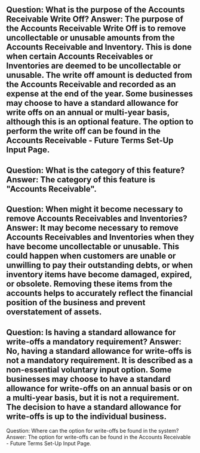 Question: What is the purpose of the Accounts Receivable Write Off?
Answer: The purpose of the Accounts Receivable Write Off is to remove uncollectable or unusable amounts from the Accounts Receivable and Inventory. This is done when certain Accounts Receivables or Inventories are deemed to be uncollectable or unusable. The write off amount is deducted from the Accounts Receivable and recorded as an expense at the end of the year. Some businesses may choose to have a standard allowance for write offs on an annual or multi-year basis, although this is an optional feature. The option to perform the write off can be found in the Accounts Receivable - Future Terms Set-Up Input Page.
---
Question: What is the category of this feature?
Answer: The category of this feature is "Accounts Receivable".
---
Question: When might it become necessary to remove Accounts Receivables and Inventories?
Answer: It may become necessary to remove Accounts Receivables and Inventories when they have become uncollectable or unusable. This could happen when customers are unable or unwilling to pay their outstanding debts, or when inventory items have become damaged, expired, or obsolete. Removing these items from the accounts helps to accurately reflect the financial position of the business and prevent overstatement of assets.
---
Question: Is having a standard allowance for write-offs a mandatory requirement?
Answer: No, having a standard allowance for write-offs is not a mandatory requirement. It is described as a non-essential voluntary input option. Some businesses may choose to have a standard allowance for write-offs on an annual basis or on a multi-year basis, but it is not a requirement. The decision to have a standard allowance for write-offs is up to the individual business.
---
Question: Where can the option for write-offs be found in the system?
Answer: The option for write-offs can be found in the Accounts Receivable - Future Terms Set-Up Input Page.
